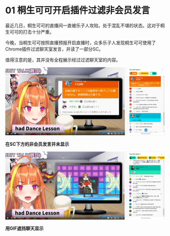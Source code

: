 # 01 桐生可可开启插件过滤非会员发言

最近几日，桐生可可的直播间一直被乐子人攻陷，处于混乱不堪的状态。这对于桐生可可的打击十分严重。

今晚，当桐生可可按照直播预报开启直播时，众多乐子人发现桐生可可使用了Chrome插件过滤聊天室发言，并读了一部分SC。

值得注意的是，其并没有全程展示经过过滤聊天室的内容。

![仅显示会员发言](img-chitchat-20201027-membership-and-sc.png)

**在SC下方的非会员发言并未显示**

![用GIF遮挡聊天显示](img-chitchat-20201027-gif-instead-of-chat.png)

**用GIF遮挡聊天显示**